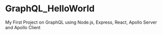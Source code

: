 # GraphQL_HelloWorld
My First Project on GraphQL using Node.js, Express, React, Apollo Server and Apollo Client
